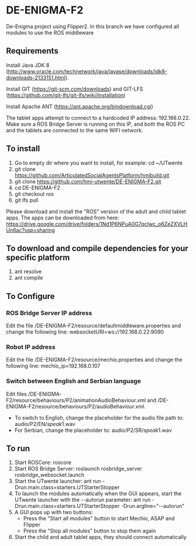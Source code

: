 # DE-ENIGMA-F2
De-Enigma project using Flipper2.
In this branch we have configured all modules to use the ROS middleware

## Requirements
Install Java JDK 8 (http://www.oracle.com/technetwork/java/javase/downloads/jdk8-downloads-2133151.html).

Install GIT (https://git-scm.com/downloads) and GIT-LFS (https://github.com/git-lfs/git-lfs/wiki/Installation)

Install Apache ANT (https://ant.apache.org/bindownload.cgi)

The tablet apps attempt to connect to a hardcoded IP address: 192.168.0.22.
Make sure a ROS Bridge Server is running on this IP, and both the ROS PC and the tablets are connected to the same WIFI network. 

## To install
1. Go to empty dir where you want to install, for example: cd ~/UTwente
1. git clone https://github.com/ArticulatedSocialAgentsPlatform/hmibuild.git
1. git clone https://github.com/hmi-utwente/DE-ENIGMA-F2.git
1. cd DE-ENIGMA-F2
1. git checkout ros
1. git lfs pull

Please download and install the "ROS" version of the adult and child tablet apps. The apps can be downloaded from here: https://drive.google.com/drive/folders/1Nd1P6NPuA0G7qcIwc_o6ZeZXVLHUn6ac?usp=sharing

## To download and compile dependencies for your specific platform
1. ant resolve
1. ant compile

## To Configure
### ROS Bridge Server IP address
Edit the file /DE-ENIGMA-F2/resource/defaultmiddleware.properties and change the following line: websocketURI=ws://192.168.0.22:9090

### Robot IP address
Edit the file /DE-ENIGMA-F2/resource/mechio.properties and change the following line: mechio_ip=192.168.0.107

### Switch between English and Serbian language
Edit files /DE-ENIGMA-F2/resource/behaviours/P2/animationAudioBehaviour.xml and /DE-ENIGMA-F2/resource/behaviours/P2/audioBehaviour.xml. 
* To switch to English, change the placeholder for the audio file path to: audio/P2/EN/$speak1$.wav
* For Serbian, change the placeholder to: audio/P2/SR/$speak1$.wav

## To run
1. Start ROSCore: roscore
1. Start ROS Bridge Server: roslaunch rosbridge_server rosbridge_websocket.launch
1. Start the UTwente launcher: ant run -Drun.main.class=starters.UTStarterStopper
1. To launch the modules automatically when the GUI appears, start the UTwente launcher with the --autorun parameter: ant run -Drun.main.class=starters.UTStarterStopper -Drun.argline="--autorun"
1. A GUI pops up with two buttons:
	* Press the "Start all modules" button to start Mechio, ASAP and Flipper
	* Press the "Stop all modules" button to stop them again
1. Start the child and adult tablet apps, they should connect automatically
	
